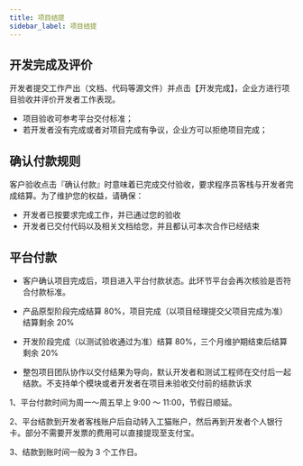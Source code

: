 ```yaml
---
title: 项目结提
sidebar_label: 项目结提
---
```


## 开发完成及评价

开发者提交工作产出（文档、代码等源文件）并点击【开发完成】，企业方进行项目验收并评价开发者工作表现。

- 项目验收可参考平台交付标准；
- 若开发者没有完成或者对项目完成有争议，企业方可以拒绝项目完成；

<!-- 平台参考交付标准

1980 需求梳理交付标准
原型设计交付标准
UI 设计交付标准
开发交付标准
测试交付标准 -->

## 确认付款规则

客户验收点击『确认付款』时意味着已完成交付验收，要求程序员客栈与开发者完成结算。为了维护您的权益，请确保：

- 开发者已按要求完成工作，并已通过您的验收
- 开发者已交付代码以及相关文档给您，并且都认可本次合作已经结束

## 平台付款

- 客户确认项目完成后，项目进入平台付款状态。此环节平台会再次核验是否符合付款标准。

- 产品原型阶段完成结算 80%，项目完成（以项目经理提交父项目完成为准）结算剩余 20%

- 开发阶段完成（以测试验收通过为准）结算 80%，三个月维护期结束后结算剩余 20%

- 整包项目团队协作以交付结果为导向，默认开发者和测试工程师在交付后一起结款。不支持单个模块或者开发者在项目未验收交付前的结款诉求

1、平台付款时间为周一～周五早上 9:00 ～ 11:00，节假日顺延。

2、平台结款到开发者客栈账户后自动转入工猫账户，然后再到开发者个人银行卡。部分不需要开发票的费用可以直接提现至支付宝。

3、结款到账时间一般为 3 个工作日。

